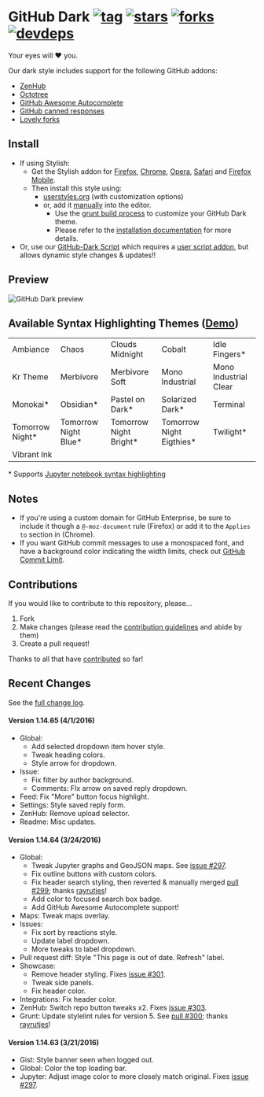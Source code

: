 # GitHub Dark [![tag](https://img.shields.io/github/tag/StylishThemes/GitHub-Dark.svg)](https://github.com/StylishThemes/GitHub-Dark/tags) [![stars](http://github-svg-buttons.herokuapp.com/star.svg?user=StylishThemes&repo=GitHub-Dark&style=flat&background=007ec6)](http://github.com/StylishThemes/GitHub-Dark) [![forks](http://github-svg-buttons.herokuapp.com/fork.svg?user=StylishThemes&repo=GitHub-Dark&style=flat&background=007ec6)](http://github.com/StylishThemes/GitHub-Dark/fork) [![devdeps](https://img.shields.io/david/dev/StylishThemes/GitHub-Dark.svg)](https://david-dm.org/StylishThemes/GitHub-Dark#info=devDependencies)

Your eyes will :heart: you.

Our dark style includes support for the following GitHub addons:

* [ZenHub](https://www.zenhub.io/)
* [Octotree](https://github.com/buunguyen/octotree/#octotree)
* [GitHub Awesome Autocomplete](https://github.com/algolia/github-awesome-autocomplete)
* [GitHub canned responses](https://github.com/notwaldorf/github-canned-responses#how-to-get-it)
* [Lovely forks](https://github.com/musically-ut/lovely-forks#lovely-forks)

## Install

* If using Stylish:
  * Get the Stylish addon for [Firefox](https://addons.mozilla.org/en-US/firefox/addon/2108/), [Chrome](https://chrome.google.com/extensions/detail/fjnbnpbmkenffdnngjfgmeleoegfcffe), [Opera](https://addons.opera.com/en/extensions/details/stylish/), [Safari](http://sobolev.us/stylish/) and [Firefox Mobile](https://addons.mozilla.org/en-US/firefox/addon/2108/).
  * Then install this style using:
    * [userstyles.org](http://userstyles.org/styles/37035) (with customization options)
    * or, add it [manually](https://raw.githubusercontent.com/StylishThemes/GitHub-Dark/master/github-dark.css) into the editor.
      * Use the [grunt build process](https://github.com/StylishThemes/GitHub-Dark/wiki/Build) to customize your GitHub Dark theme.
      * Please refer to the [installation documentation](https://github.com/StylishThemes/GitHub-Dark/wiki/Install) for more details.
* Or, use our [GitHub-Dark Script](https://github.com/StylishThemes/GitHub-Dark-Script) which requires a [user script addon](https://github.com/StylishThemes/GitHub-Dark-Script/wiki/Install), but allows dynamic style changes & updates:bangbang:

## Preview
![GitHub Dark preview](https://raw.githubusercontent.com/StylishThemes/GitHub-Dark/master/images/screenshots/after_blue.png)

## Available Syntax Highlighting Themes ([Demo](https://stylishthemes.github.io/GitHub-Dark/))

|                 |                      |                        |                          |                       |
|-----------------|----------------------|------------------------|--------------------------|-----------------------|
| Ambiance        | Chaos                | Clouds Midnight        | Cobalt                   | Idle Fingers*         |
| Kr Theme        | Merbivore            | Merbivore Soft         | Mono Industrial          | Mono Industrial Clear |
| Monokai*        | Obsidian*            | Pastel on Dark*        | Solarized Dark*          | Terminal              |
| Tomorrow Night* | Tomorrow Night Blue* | Tomorrow Night Bright* | Tomorrow Night Eigthies* | Twilight*             |
| Vibrant Ink     |                      |                        |                          |                       |

\* Supports [Jupyter notebook syntax highlighting](https://github.com/sujitpal/statlearning-notebooks/blob/master/src/chapter2.ipynb)

## Notes

* If you're using a custom domain for GitHub Enterprise, be sure to include it though a `@-moz-document` rule (Firefox) or add it to the `Applies to` section in (Chrome).
* If you want GitHub commit messages to use a monospaced font, and have a background color indicating the width limits, check out [GitHub Commit Limit](https://github.com/StylishThemes/GitHub-Commit-Limit).

## Contributions

If you would like to contribute to this repository, please...

1. Fork
2. Make changes (please read the [contribution guidelines](https://github.com/StylishThemes/GitHub-Dark/blob/master/.github/CONTRIBUTING.md) and abide by them)
3. Create a pull request!

Thanks to all that have [contributed](https://github.com/StylishThemes/GitHub-Dark/blob/master/AUTHORS) so far!

## Recent Changes

See the [full change log](https://github.com/StylishThemes/GitHub-Dark/wiki).

#### Version 1.14.65 (4/1/2016)

* Global:
  * Add selected dropdown item hover style.
  * Tweak heading colors.
  * Style arrow for dropdown.
* Issue:
  * Fix filter by author background.
  * Comments: FIx arrow on saved reply dropdown.
* Feed: Fix "More" button focus highlight.
* Settings: Style saved reply form.
* ZenHub: Remove upload selector.
* Readme: Misc updates.

#### Version 1.14.64 (3/24/2016)

* Global:
  * Tweak Jupyter graphs and GeoJSON maps. See [issue #297](https://github.com/StylishThemes/GitHub-Dark/issues/297).
  * Fix outline buttons with custom colors.
  * Fix header search styling, then reverted & manually merged [pull #299](https://github.com/StylishThemes/GitHub-Dark/pull/299); thanks [rayrutjes](https://github.com/rayrutjes)!
  * Add color to focused search box badge.
  * Add GitHub Awesome Autocomplete support!
* Maps: Tweak maps overlay.
* Issues:
  * Fix sort by reactions style.
  * Update label dropdown.
  * More tweaks to label dropdown.
* Pull request diff: Style "This page is out of date. Refresh" label.
* Showcase:
  * Remove header styling. Fixes [issue #301](https://github.com/StylishThemes/GitHub-Dark/issues/301).
  * Tweak side panels.
  * Fix header color.
* Integrations: Fix header color.
* ZenHub: Switch repo button tweaks x2. Fixes [issue #303](https://github.com/StylishThemes/GitHub-Dark/issues/303).
* Grunt: Update stylelint rules for version 5. See [pull #300](https://github.com/StylishThemes/GitHub-Dark/pull/300); thanks [rayrutjes](https://github.com/rayrutjes)!

#### Version 1.14.63 (3/21/2016)

* Gist: Style banner seen when logged out.
* Global: Color the top loading bar.
* Jupyter: Adjust image color to more closely match original. Fixes [issue #297](https://github.com/StylishThemes/GitHub-Dark/issues/297).
